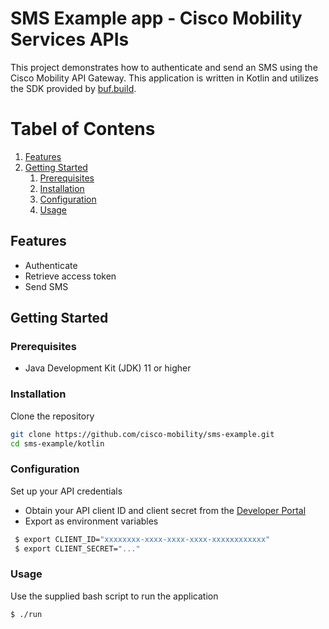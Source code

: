 # SMS Example app - Cisco Mobility Services APIs

This project demonstrates how to authenticate and send an SMS using the Cisco Mobility API Gateway.
This application is written in Kotlin and utilizes the SDK provided by [buf.build](https://buf.build/cisco-mobility/beta/sdks).


# Tabel of Contens
1. [Features](#features)
2. [Getting Started](#getting-started)  
   1. [Prerequisites](#prerequisites)
   2. [Installation](#installation)
   3. [Configuration](#configuration)
   4. [Usage](#usage)

## Features
 * Authenticate
 * Retrieve access token
 * Send SMS

## Getting Started

### Prerequisites
 * Java Development Kit (JDK) 11 or higher

### Installation

Clone the repository
```bash
git clone https://github.com/cisco-mobility/sms-example.git
cd sms-example/kotlin
```

### Configuration
Set up your API credentials
 * Obtain your API client ID and client secret from the [Developer Portal](https://developer.mobility.cisco.com)
 * Export as environment variables
```bash
 $ export CLIENT_ID="xxxxxxxx-xxxx-xxxx-xxxx-xxxxxxxxxxxx"
 $ export CLIENT_SECRET="..."
```

### Usage
Use the supplied bash script to run the application
```bash
$ ./run
```
